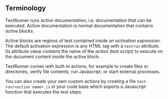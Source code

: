 ## Terminology

TextRunner runs _active documentation_, i.e. documentation that can be executed.
Active documentation is normal documentation
that contains _active blocks_.

Active blocks are regions of text contained inside an _activation expression_.
The default activation expression is any HTML tag with a `textrun` attribute.
Its attribute value contains the name of the _action_ (test script)
to execute on the document content inside the active block.

TextRunner comes with built-in actions,
for example to create files or directories, verify file contents,
run Javascript, or start external processes.

You can also create your own _custom actions_
by creating a file `text-run/<action name>.js` in your code base
which exports a Javascript function that executes the test steps.

